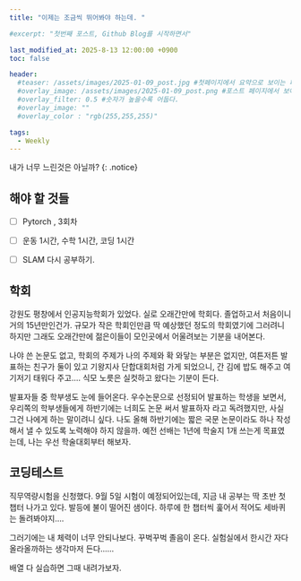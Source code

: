 ```yaml
---
title: "이제는 조금씩 뛰어봐야 하는데. "

#excerpt: "첫번째 포스트, Github Blog를 시작하면서"

last_modified_at: 2025-8-13 12:00:00 +0900
toc: false

header:
  #teaser: /assets/images/2025-01-09_post.jpg #첫페이지에서 요약으로 보이는 페이지.
  #overlay_image: /assets/images/2025-01-09_post.png #포스트 페이지에서 보이는 이미지
  #overlay_filter: 0.5 #숫자가 높을수록 어둡다.
  #overlay_image: ""
  #overlay_color : "rgb(255,255,255)"

tags:
  - Weekly  
---
```


내가 너무 느린것은 아닐까? 
{: .notice}


## 해야 할 것들
  - [ ] Pytorch , 3회차
  - [ ] 운동 1시간, 수학 1시간, 코딩 1시간
  - [ ] SLAM 다시 공부하기.
  

  

## 학회

 강원도 평창에서 인공지능학회가 있었다. 실로 오래간만에 학회다. 졸업하고서 처음이니 거의 15년만인건가. 규모가 작은 학회인만큼
 딱 예상했던 정도의 학회였기에 그러려니 하지만 그래도 오래간만에 젊은이들이 모인곳에서 어울려보는 기분을 내어본다. 

 나야 쓴 논문도 없고, 학회의 주제가 나의 주제와 확 와닿는 부분은 없지만, 여튼저튼 발표하는 친구가 둘이 있고 기왕지사 단합대회처럼
 가게 되었으니, 간 김에 밥도 해주고 여기저기 태워다 주고.... 식모 노릇은 실컷하고 왔다는 기분이 든다. 

 발표자들 중 학부생도 눈에 들어온다. 우수논문으로 선정되어 발표하는 학생을 보면서, 우리쪽의 학부생들에게 하반기에는 너희도 논문 써서 
 발표하자 라고 독려했지만, 사실 그건 나에게 하는 말이려니 싶다. 나도 올해 하반기에는 짧은 국문 논문이라도 하나 작성해서 낼 수 있도록
 노력해야 하지 않을까. 예전 선배는 1년에 학술지 1개 쓰는게 목표였는데, 나는 우선 학술대회부터 해보자. 


## 코딩테스트

 직무역량시험을 신청했다. 9월 5일 시험이 예정되어있는데, 지금 내 공부는 딱 초반 첫챕터 나가고 있다. 
 발등에 불이 떨어진 샘이다. 하루에 한 챕터씩 훑어서 적어도 세바퀴는 돌려봐야지.... 

 그러기에는 내 체력이 너무 안되나보다. 꾸벅꾸벅 졸음이 온다.
 실험실에서 한시간 자다 올라올까하는 생각마저 든다......

 배열 다 실습하면 그때 내려가보자. 